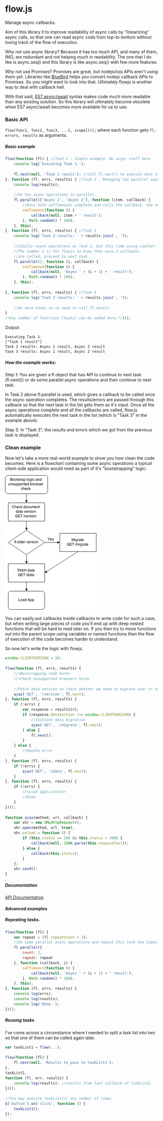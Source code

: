 flow.js
=======

Manage async callbacks.

Aim of this library it to improve readability of async calls by "linearizing" async calls,
so that one can read async code from top-to-bottom without losing track of the flow of execution.

Why not use async library?
Because it has too much API, and many of them, IMO, are redundant and not helping much in readability.
The one that I do like is async.seq() and this library is like async.seq() with few more features.

Why not use Promises?
Promises are great, but nodejs/iojs APIs aren't using them yet. Libraries like [BlueBird](https://github.com/petkaantonov/bluebird) helps you convert nodejs callback APIs to Promises. So you might want to look into that. Ultimately flowjs is another way to deal with callback hell.

With that said, [ES7 async/await](http://jakearchibald.com/2014/es7-async-functions/) syntax makes code much more readable than any existing solution. So this library will ultimately become obsolete when ES7 async/await becomes more available for us to use.

### Basic API

`flow(func1, func2, func3, ...[, scope])();` where each function gets `fl, errors, results` as arguments.

##### Basic example

```javascript
flow(function (fl) { //Task 1 - Simple example. No async stuff here
    console.log('Executing Task 1.');

    fl.next(null, 'Task 1 result'); //Call fl.next() to execute next task.
}, function (fl, errs, results) { //Task 2 - Managing two parallel async calls
    console.log(results);

    //Do two async operations in parallel.
    fl.parallel(['Async 1', 'Async 2'], function (item, callback) {
        //Once both setTimeouts complete and calls the callback, the next task is called.
        setTimeout(function () {
            callback(null, item + ' result');
        }, Math.random() * 100);
    }, this);
}, function (fl, errs, results) { //Task 3
    console.log('Task 2 results: ' + results.join(', '));

    //Similar async operations as Task 2, but this time using counter.
    //The number 2 is for flowjs to know that once 2 callbacks
    //are called, proceed to next task.
    fl.parallel(2, function (i, callback) {
        setTimeout(function () {
            callback(null, 'Async ' + (i + 1) + ' result');
        }, Math.random() * 100);
    }, this);
    
}, function (fl, errs, results) { //Task 4
    console.log('Task 3 results: ' + results.join(', '));

    //No more tasks so no need to call fl.next().
}
/*Any number of functions (tasks) can be added here.*/)();
```

Output:
```
Executing Task 1.
["Task 1 result"]
Task 2 results: Async 1 result, Async 2 result
Task 3 results: Async 1 result, Async 2 result
```

##### How the example works:

Step 1:
You are given a fl object that has API to continue to next task (fl.next()) or do some parallel async operations and then continue to next task.

In Task 2 above fl.parallel is used, which gives a callback to be called once the async operation completes.
The results/errors are passed through this callback so that the next task in the list gets them as it's input.
Once all the async operations complete and all the callbacks are called, flow.js automatically executes the next task in the list (which is "Task 3" in the example above).

Step 3:
In "Task 3", the results and errors which we got from the previous task is displayed.

### Clean example

Now let's take a more real-world example to show you how clean the code becomes. Here is a flowchart containing some async operations a typical client-side application would need as part of it's "bootstrapping" logic:

![Flowchart](flowchart.png)

You can easily put callbacks inside callbacks to write code for such a case, but when writing large pieces of code you'll end up with deep nested functions that will be hard to read later on. If you then try to move functions out into the parent scope using variables or named functions then the flow of execution of the code becomes harder to understand.

So now let's write the logic with flowjs.

```javascript
window.CLIENTVERSION = 10;

flow(function (fl, errs, results) {
    //<Boostrapping code here>
    //<Check unsupported browsers here>

    //Fetch data version to check whether we need to migrate user or not.
    ajax('GET', '/version', fl.next);
}, function (fl, errs, results) {
    if (!errs) {
        var response = results[0];
        if (response.dataVersion !== window.CLIENTVERSION) {
            //Initiate data migration
            ajax('GET', '/migrate', fl.next);
        } else {
            fl.next();
        }
    } else {
        //Handle error
    }
}, function (fl, errs, results) {
    if (!errs) {
        ajax('GET', '/data', fl.next);
    }
}, function (fl, errs, results) {
    if (!errs) {
        //<Load application>
        //Done.
    }
})();

function ajax(method, url, callback) {
    var xhr = new XMLHttpRequest();
    xhr.open(method, url, true);
    xhr.onload = function () {
        if (this.status >= 200 && this.status < 300) {
            callback(null, JSON.parse(this.resposeText));
        } else {
            callback(this.status);
        }
    };
    xhr.send();
}
```

##### Documentation

[API Documentation](http://munawwar.github.io/flowjs/doc/)

#### Advanced examples

##### Repeating tasks.

```javascript
flow(function (fl) {
    var repeat = (fl.repeatCount < 2);
    //Do some parallel async operations and repeat this task two times.
    fl.parallel({
        count: 2,
        repeat: repeat
    }, function (callback, i) {
        setTimeout(function () {
            callback(null, 'Async ' + (i + 1) + ' result');
        }, Math.random() * 100);
    }, this);
}, function (fl, errs, results) {
    console.log(errs);
    console.log(results);
    console.log('Done.');
})();
```

##### Reusing tasks

I've come across a circumstance where I needed to split a task list into two so that one of them can be called again later.

```javascript
var taskList1 = flow(...);

flow(function (fl) {
    fl.next(null, 'Results to pass to taskList1');
},
taskList1,
function (fl, err, results) {
    console.log(results); //results from last callback of taskList1
})();

//You may execute taskList1() any number of times.
$('button').on('click', function () {
    taskList1();
});
```
